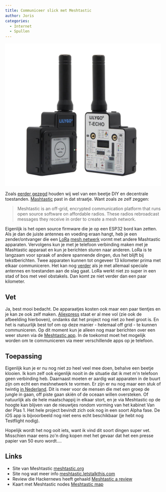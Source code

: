 ```yaml
---
title: Communiceer slick met Meshtastic
author: Joris
categories:
  - Internet
  - Spullen
---
```


![Meshtastic ding](../assets/posts/mashtastic-ding.jpg)

Zoals [eerder gezegd](/Scuttlebutt) houden wij wel van een beetje DIY en decentrale toestanden. [Mashtastic](https://meshtastic.org) past in dat straatje. Want zoals ze zelf zeggen:

> Meshtastic is an off-grid, encrypted communication platform that runs open source software on affordable radios. These radios rebroadcast messages they receive in order to create a mesh network.

Eigenlijk is het open source firmware die je op een ESP32 bord kan zetten. Als je dan de juiste antennes en voeding eraan hangt, heb je een zender/ontvanger die een [LoRa](https://internetofthingsnederland.nl/kennisbank/netwerken/lora/) [mesh netwerk](https://en.wikipedia.org/wiki/Mesh_networking) vormt met andere Mashtastic apparaten. Vervolgens kun je met je telefoon verbinding maken met je Mashtastic apparaat en kun je berichten sturen naar anderen. LoRa is te langzaam voor spraak of andere spannende dingen, dus het blijft bij tekstberichten. Twee apparaten kunnen tot ongeveer 13 kilometer prima met elkaar communiceren. Het kan nog [verder](https://meshtastic.discourse.group/t/practical-range-test-results/692/3) als je met allemaal speciale antennes en toestanden aan de slag gaat. LoRa werkt niet zo super in een stad of bos met veel obstakels. Dan komt ze niet verder dan een paar kilometer.

## Vet

Ja, best mooi bedacht. De apparaatjes kosten ook maar een paar tientjes en je kan ze ook zelf maken. [Aliexpress](https://nl.aliexpress.com/wholesale?SearchText=meshtastic) staat er al mee vol (zie ook de afbeelding hierboven), ondanks dat het project nog niet zo heel groot is. En het is natuurlijk best tof om op deze manier - helemaal off grid - te kunnen communiceren. Op dit moment kun je alleen nog maar berichten over een weer sturen via de [Meshtastic app](https://meshtastic.org/docs/software/apple/). In de toekomst moet het mogelijk worden om te communiceren via meer verschillende apps op je telefoon.

## Toepassing

Eigenlijk kun je er nu nog niet zo heel veel mee doen, behalve een beetje klooien. Ik kom zelf ook eigenlijk nooit in de situatie dat ik met m'n telefoon geen verbinding heb. Daarnaast moeten er aardig wat apparaten in de buurt zijn om echt een meshnetwerk te vormen. Er zijn er nu nog maar een stuk of twintig [in Nederland](https://canvis.app/meshtastic-map). Dit is meer voor de mensen die met een groep de jungle in gaan, off piste gaan skiën of de oceaan willen oversteken. Of natuurlijk als de hele maatschappij in elkaar stort, en je via Meshtastic op de hoogte kan blijven van de nieuwtjes rondom vorming van het kabinet Van der Plas 1. Het hele project bevindt zich ook nog in een soort Alpha fase. De iOS app is bijvoorbeeld nog niet eens echt beschikbaar (je hebt nog Testflight nodig).

Hopelijk wordt het nog ooit iets, want ik vind dit soort dingen super vet. Misschien maar eens zo'n ding kopen met het gevaar dat het een presse papier van 50 euro wordt....

## Links

- Site van Meshtastic [meshtastic.org](https://meshtastic.org)
- Site nog wat meer info [meshtastic.letstalkthis.com](https://meshtastic.letstalkthis.com/)
- Review die Hackernews heeft gehaald [Meshtastic a review](https://tylercipriani.com/blog/2022/07/31/meshtastic-a-review/)
- Kaart met Meshtastic nodes [Meshtastic map](https://canvis.app/meshtastic-map)
